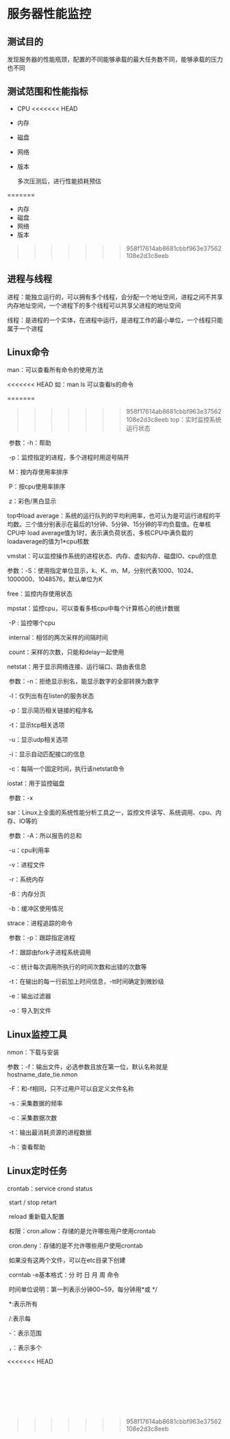 # 服务器性能监控

## 测试目的

发现服务器的性能瓶颈，配置的不同能够承载的最大任务数不同，能够承载的压力也不同

## 测试范围和性能指标

+ CPU
<<<<<<< HEAD

+ 内存

+ 磁盘

+ 网络

+ 版本

  多次压测后，进行性能损耗预估

=======
+ 内存
+ 磁盘
+ 网络
+ 版本

>>>>>>> 958f17614ab8681cbbf963e37562108e2d3c8eeb
## 进程与线程

进程：能独立运行的，可以拥有多个线程，会分配一个地址空间，进程之间不共享内存地址空间，一个进程下的多个线程可以共享父进程的地址空间

线程：是进程的一个实体，在进程中运行，是进程工作的最小单位，一个线程只能属于一个进程

## Linux命令

man：可以查看所有命令的使用方法

<<<<<<< HEAD
如：man ls   可以查看ls的命令

=======
>>>>>>> 958f17614ab8681cbbf963e37562108e2d3c8eeb
top：实时监控系统运行状态

​         参数：-h：帮助

​                     -p：监控指定的进程，多个进程时用逗号隔开

​                     M：按内存使用率排序

​                     P：按cpu使用率排序

​                      z：彩色/黑白显示

 top中load average：系统的运行队列的平均利用率，也可认为是可运行进程的平均数。三个值分别表示在最后的1分钟、5分钟、15分钟的平均负载值。在单核CPU中 load average值为1时，表示满负荷状态，多核CPU中满负载的loadaverage的值为1*cpu核数

vmstat：可以监控操作系统的进程状态、内存、虚拟内存、磁盘IO、cpu的信息

​               参数：-S：使用指定单位显示，k、K、m、M，分别代表1000、1024、1000000、1048576，默认单位为K

free：监控内存使用状态

mpstat：监控cpu，可以查看多核cpu中每个计算核心的统计数据

​                -P : 监控哪个cpu

​                internal：相邻的两次采样的间隔时间

​                count：采样的次数，只能和delay一起使用

netstat：用于显示网络连接、运行端口、路由表信息

​              参数：-n：拒绝显示别名，能显示数字的全部转换为数字

​                          -l：仅列出有在listen的服务状态

​                           -p：显示简历相关链接的程序名

​                           -t：显示tcp相关选项

​                          -u：显示udp相关选项

​                           -i：显示自动匹配接口的信息

​                          -c：每隔一个固定时间，执行该netstat命令

iostat：用于监控磁盘

​            参数：-x

sar：Linux上全面的系统性能分析工具之一，监控文件读写、系统调用、cpu、内存、IO等的

​       参数：-A：所以报告的总和

​                  -u：cpu利用率

​                  -v：进程文件

​                 -r：系统内存

​                 -B：内存分页

​                -b：缓冲区使用情况

strace：进程追踪的命令

​            参数：-p：跟踪指定进程

​                       -f：跟踪由fork子进程系统调用

​                       -c：统计每次调用所执行的时间次数和出错的次数等

​                       -t：在输出的每一行前加上时间信息，-tt时间确定到微妙级

​                       -e：输出过滤器

​                       -o：导入到文件

## Linux监控工具

nmon：下载与安装

​            参数：-f：输出文件，必选参数且放在第一位，默认名称就是hostname_date_tie.nmon

​                       -F：和-f相同，只不过用户可以自定义文件名称

​                       -s：采集数据的频率

​                       -c：采集数据次数

​                       -t：输出最消耗资源的进程数据

​                       -h：查看帮助

## Linux定时任务

crontab：service crond status

​                  start / stop retart 

​                  reload 重新载入配置

​                 权限：cron.allow：存储的是允许哪些用户使用crontab

​                             cron.deny：存储的是不允许哪些用户使用crontab

​                            如果没有这两个文件，可以在etc目录下创建

​                corntab -e基本格式：分 时 日 月 周 命令

​                                                   时间单位说明：第一列表示分钟00~59，每分钟用*或 */

​                                                  *:表示所有

​                                                  /:表示每

​                                                 -：表示范围

​                                                ，：表示多个

<<<<<<< HEAD
​                  



​                  
=======
​                





>>>>>>> 958f17614ab8681cbbf963e37562108e2d3c8eeb
